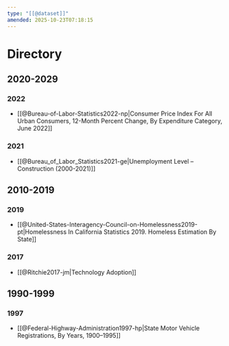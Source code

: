 ```yaml
---
type: "[[@dataset]]"
amended: 2025-10-23T07:18:15
---
```


# Directory
## 2020-2029
### 2022
- [[@Bureau-of-Labor-Statistics2022-np|Consumer Price Index For All Urban Consumers, 12-Month Percent Change, By Expenditure Category, June 2022]]
### 2021
- [[@Bureau_of_Labor_Statistics2021-ge|Unemployment Level – Construction (2000-2021)]]
## 2010-2019
### 2019
- [[@United-States-Interagency-Council-on-Homelessness2019-pt|Homelessness In California Statistics 2019. Homeless Estimation By State]]
### 2017
- [[@Ritchie2017-jm|Technology Adoption]]
## 1990-1999
### 1997
- [[@Federal-Highway-Administration1997-hp|State Motor Vehicle Registrations, By Years, 1900–1995]]
